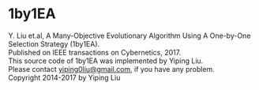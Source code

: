# 1by1EA
Y. Liu et.al, A Many-Objective Evolutionary Algorithm Using A One-by-One Selection Strategy (1by1EA).  
Published on IEEE transactions on Cybernetics, 2017.  
This source code of 1by1EA was implemented by Yiping Liu.  
Please contact yiping0liu@gmail.com, if you have any problem.  
Copyright 2014-2017 by Yiping Liu
